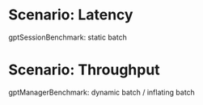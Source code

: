 # Scenario: Latency
gptSessionBenchmark: static batch 
# Scenario: Throughput
gptManagerBenchmark: dynamic batch / inflating batch
